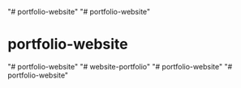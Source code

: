 "# portfolio-website" 
"# portfolio-website" 
# portfolio-website
"# portfolio-website" 
"# website-portfolio" 
"# portfolio-website" 
"# portfolio-website" 
